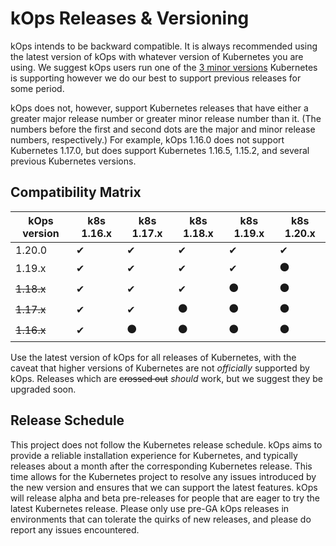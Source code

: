 # kOps Releases & Versioning

kOps intends to be backward compatible.  It is always recommended using the
latest version of kOps with whatever version of Kubernetes you are using.  We suggest
kOps users run one of the [3 minor versions](https://kubernetes.io/releases/version-skew-policy/#supported-versions) Kubernetes is supporting however we
do our best to support previous releases for some period.

kOps does not, however, support Kubernetes releases that have either a greater major
release number or greater minor release number than it.
(The numbers before the first and second dots are the major and minor release numbers, respectively.)
For example, kOps 1.16.0 does not support Kubernetes 1.17.0, but does
support Kubernetes 1.16.5, 1.15.2, and several previous Kubernetes versions.

## Compatibility Matrix

| kOps version  | k8s 1.16.x | k8s 1.17.x | k8s 1.18.x | k8s 1.19.x | k8s 1.20.x |
|---------------|------------|------------|------------|------------|------------|
| 1.20.0        | ✔          | ✔          | ✔          | ✔          | ✔          |
| 1.19.x        | ✔          | ✔          | ✔          | ✔          | ⚫         |
| ~~1.18.x~~    | ✔          | ✔          | ✔          | ⚫         | ⚫         |
| ~~1.17.x~~    | ✔          | ✔          | ⚫         | ⚫         | ⚫         |
| ~~1.16.x~~    | ✔          | ⚫         | ⚫         | ⚫         | ⚫         |


Use the latest version of kOps for all releases of Kubernetes, with the caveat
that higher versions of Kubernetes are not _officially_ supported by kOps.
Releases which are ~~crossed out~~ _should_ work, but we suggest they be upgraded soon.

## Release Schedule

This project does not follow the Kubernetes release schedule. kOps aims to
provide a reliable installation experience for Kubernetes, and typically
releases about a month after the corresponding Kubernetes release. This time
allows for the Kubernetes project to resolve any issues introduced by the new
version and ensures that we can support the latest features. kOps will release
alpha and beta pre-releases for people that are eager to try the latest
Kubernetes release.  Please only use pre-GA kOps releases in environments that
can tolerate the quirks of new releases, and please do report any issues
encountered.
